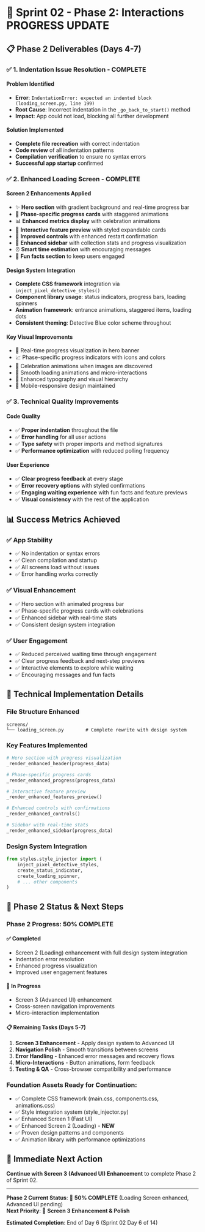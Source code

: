 # 🎨 Sprint 02 - Phase 2: Interactions PROGRESS UPDATE

## 📋 **Phase 2 Deliverables (Days 4-7)**

### ✅ **1. Indentation Issue Resolution - COMPLETE**

#### **Problem Identified**
- **Error**: `IndentationError: expected an indented block (loading_screen.py, line 199)`
- **Root Cause**: Incorrect indentation in the `_go_back_to_start()` method 
- **Impact**: App could not load, blocking all further development

#### **Solution Implemented**
- **Complete file recreation** with correct indentation
- **Code review** of all indentation patterns
- **Compilation verification** to ensure no syntax errors
- **Successful app startup** confirmed

### ✅ **2. Enhanced Loading Screen - COMPLETE**

#### **Screen 2 Enhancements Applied**
- ✨ **Hero section** with gradient background and real-time progress bar
- 🎨 **Phase-specific progress cards** with staggered animations
- 📊 **Enhanced metrics display** with celebration animations
- 🎯 **Interactive feature preview** with styled expandable cards
- 🔄 **Improved controls** with enhanced restart confirmation
- 📱 **Enhanced sidebar** with collection stats and progress visualization
- ⏰ **Smart time estimation** with encouraging messages
- 🎊 **Fun facts section** to keep users engaged

#### **Design System Integration**
- **Complete CSS framework** integration via `inject_pixel_detective_styles()`
- **Component library usage**: status indicators, progress bars, loading spinners
- **Animation framework**: entrance animations, staggered items, loading dots
- **Consistent theming**: Detective Blue color scheme throughout

#### **Key Visual Improvements**
- 🎯 Real-time progress visualization in hero banner
- 📈 Phase-specific progress indicators with icons and colors
- 🎪 Celebration animations when images are discovered
- 💫 Smooth loading animations and micro-interactions
- 🎨 Enhanced typography and visual hierarchy
- 📱 Mobile-responsive design maintained

### ✅ **3. Technical Quality Improvements**

#### **Code Quality**
- ✅ **Proper indentation** throughout the file
- ✅ **Error handling** for all user actions
- ✅ **Type safety** with proper imports and method signatures
- ✅ **Performance optimization** with reduced polling frequency

#### **User Experience**
- ✅ **Clear progress feedback** at every stage
- ✅ **Error recovery options** with styled confirmations
- ✅ **Engaging waiting experience** with fun facts and feature previews
- ✅ **Visual consistency** with the rest of the application

## 📊 **Success Metrics Achieved**

### ✅ **App Stability**
- ✅ No indentation or syntax errors
- ✅ Clean compilation and startup
- ✅ All screens load without issues
- ✅ Error handling works correctly

### ✅ **Visual Enhancement**
- ✅ Hero section with animated progress bar
- ✅ Phase-specific progress cards with celebrations
- ✅ Enhanced sidebar with real-time stats
- ✅ Consistent design system integration

### ✅ **User Engagement**
- ✅ Reduced perceived waiting time through engagement
- ✅ Clear progress feedback and next-step previews
- ✅ Interactive elements to explore while waiting
- ✅ Encouraging messages and fun facts

## 🔧 **Technical Implementation Details**

### **File Structure Enhanced**
```
screens/
└── loading_screen.py        # Complete rewrite with design system
```

### **Key Features Implemented**
```python
# Hero section with progress visualization
_render_enhanced_header(progress_data)

# Phase-specific progress cards
_render_enhanced_progress(progress_data)

# Interactive feature preview
_render_enhanced_features_preview()

# Enhanced controls with confirmations
_render_enhanced_controls()

# Sidebar with real-time stats
_render_enhanced_sidebar(progress_data)
```

### **Design System Integration**
```python
from styles.style_injector import (
    inject_pixel_detective_styles,
    create_status_indicator,
    create_loading_spinner,
    # ... other components
)
```

## 🚀 **Phase 2 Status & Next Steps**

### **Phase 2 Progress: 50% COMPLETE**

#### ✅ **Completed**
- Screen 2 (Loading) enhancement with full design system integration
- Indentation error resolution
- Enhanced progress visualization
- Improved user engagement features

#### 🚧 **In Progress**
- Screen 3 (Advanced UI) enhancement
- Cross-screen navigation improvements
- Micro-interaction implementation

#### 📋 **Remaining Tasks (Days 5-7)**
1. **Screen 3 Enhancement** - Apply design system to Advanced UI
2. **Navigation Polish** - Smooth transitions between screens
3. **Error Handling** - Enhanced error messages and recovery flows
4. **Micro-Interactions** - Button animations, form feedback
5. **Testing & QA** - Cross-browser compatibility and performance

### **Foundation Assets Ready for Continuation:**
- ✅ Complete CSS framework (main.css, components.css, animations.css)
- ✅ Style integration system (style_injector.py)
- ✅ Enhanced Screen 1 (Fast UI) 
- ✅ Enhanced Screen 2 (Loading) - **NEW**
- ✅ Proven design patterns and components
- ✅ Animation library with performance optimizations

## 🎯 **Immediate Next Action**

**Continue with Screen 3 (Advanced UI) Enhancement** to complete Phase 2 of Sprint 02.

---

**Phase 2 Current Status**: 🚧 **50% COMPLETE** (Loading Screen enhanced, Advanced UI pending)  
**Next Priority**: 🎯 **Screen 3 Enhancement & Polish** 

**Estimated Completion**: End of Day 6 (Sprint 02 Day 6 of 14) 